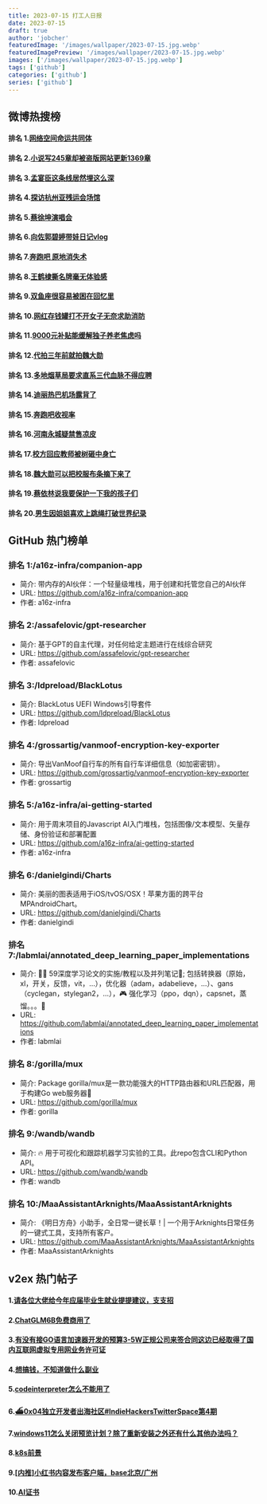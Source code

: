 ```yaml
---
title: 2023-07-15 打工人日报
date: 2023-07-15
draft: true
author: 'jobcher'
featuredImage: '/images/wallpaper/2023-07-15.jpg.webp'
featuredImagePreview: '/images/wallpaper/2023-07-15.jpg.webp'
images: ['/images/wallpaper/2023-07-15.jpg.webp']
tags: ['github']
categories: ['github']
series: ['github']
---
```


## 微博热搜榜

#### 排名 1.[网络空间命运共同体](https://s.weibo.com/weibo?q=网络空间命运共同体)
#### 排名 2.[小说写245章却被盗版网站更新1369章](https://s.weibo.com/weibo?q=小说写245章却被盗版网站更新1369章)
#### 排名 3.[孟宴臣这条线居然埋这么深](https://s.weibo.com/weibo?q=孟宴臣这条线居然埋这么深)
#### 排名 4.[探访杭州亚残运会场馆](https://s.weibo.com/weibo?q=探访杭州亚残运会场馆)
#### 排名 5.[蔡徐坤演唱会](https://s.weibo.com/weibo?q=蔡徐坤演唱会)
#### 排名 6.[向佐郭碧婷带娃日记vlog](https://s.weibo.com/weibo?q=向佐郭碧婷带娃日记vlog)
#### 排名 7.[奔跑吧 原地消失术](https://s.weibo.com/weibo?q=奔跑吧原地消失术)
#### 排名 8.[王鹤棣撕名牌毫无体验感](https://s.weibo.com/weibo?q=王鹤棣撕名牌毫无体验感)
#### 排名 9.[双鱼座很容易被困在回忆里](https://s.weibo.com/weibo?q=双鱼座很容易被困在回忆里)
#### 排名 10.[网红存钱罐打不开女子无奈求助消防](https://s.weibo.com/weibo?q=网红存钱罐打不开女子无奈求助消防)
#### 排名 11.[9000元补贴能缓解独子养老焦虑吗](https://s.weibo.com/weibo?q=9000元补贴能缓解独子养老焦虑吗)
#### 排名 12.[代拍三年前就拍魏大勋](https://s.weibo.com/weibo?q=代拍三年前就拍魏大勋)
#### 排名 13.[多地烟草局要求直系三代血脉不得应聘](https://s.weibo.com/weibo?q=多地烟草局要求直系三代血脉不得应聘)
#### 排名 14.[迪丽热巴机场露背了](https://s.weibo.com/weibo?q=迪丽热巴机场露背了)
#### 排名 15.[奔跑吧收视率](https://s.weibo.com/weibo?q=奔跑吧收视率)
#### 排名 16.[河南永城疑禁售凉皮](https://s.weibo.com/weibo?q=河南永城疑禁售凉皮)
#### 排名 17.[校方回应教师被树砸中身亡](https://s.weibo.com/weibo?q=校方回应教师被树砸中身亡)
#### 排名 18.[魏大勋可以把校服布条摘下来了](https://s.weibo.com/weibo?q=魏大勋可以把校服布条摘下来了)
#### 排名 19.[蔡依林说我要保护一下我的孩子们](https://s.weibo.com/weibo?q=蔡依林说我要保护一下我的孩子们)
#### 排名 20.[男生因姐姐喜欢上跳绳打破世界纪录](https://s.weibo.com/weibo?q=男生因姐姐喜欢上跳绳打破世界纪录)
## GitHub 热门榜单

### 排名 1:/a16z-infra/companion-app
- 简介: 带内存的AI伙伴：一个轻量级堆栈，用于创建和托管您自己的AI伙伴
- URL: https://github.com/a16z-infra/companion-app
- 作者: a16z-infra 

### 排名 2:/assafelovic/gpt-researcher
- 简介: 基于GPT的自主代理，对任何给定主题进行在线综合研究
- URL: https://github.com/assafelovic/gpt-researcher
- 作者: assafelovic 

### 排名 3:/ldpreload/BlackLotus
- 简介: BlackLotus UEFI Windows引导套件
- URL: https://github.com/ldpreload/BlackLotus
- 作者: ldpreload 

### 排名 4:/grossartig/vanmoof-encryption-key-exporter
- 简介: 导出VanMoof自行车的所有自行车详细信息（如加密密钥）。
- URL: https://github.com/grossartig/vanmoof-encryption-key-exporter
- 作者: grossartig 

### 排名 5:/a16z-infra/ai-getting-started
- 简介: 用于周末项目的Javascript AI入门堆栈，包括图像/文本模型、矢量存储、身份验证和部署配置
- URL: https://github.com/a16z-infra/ai-getting-started
- 作者: a16z-infra 

### 排名 6:/danielgindi/Charts
- 简介: 美丽的图表适用于iOS/tvOS/OSX！苹果方面的跨平台MPAndroidChart。
- URL: https://github.com/danielgindi/Charts
- 作者: danielgindi 

### 排名 7:/labmlai/annotated_deep_learning_paper_implementations
- 简介: 🧑‍🏫 59深度学习论文的实施/教程以及并列笔记📝; 包括转换器（原始，xl，开关，反馈，vit，…），优化器（adam，adabelieve，…）、gans（cyclegan，stylegan2，…），🎮 强化学习（ppo，dqn），capsnet，蒸馏。。。🧠
- URL: https://github.com/labmlai/annotated_deep_learning_paper_implementations
- 作者: labmlai 

### 排名 8:/gorilla/mux
- 简介: Package gorilla/mux是一款功能强大的HTTP路由器和URL匹配器，用于构建Go web服务器🦍
- URL: https://github.com/gorilla/mux
- 作者: gorilla 

### 排名 9:/wandb/wandb
- 简介: 🔥 用于可视化和跟踪机器学习实验的工具。此repo包含CLI和Python API。
- URL: https://github.com/wandb/wandb
- 作者: wandb 

### 排名 10:/MaaAssistantArknights/MaaAssistantArknights
- 简介: 《明日方舟》小助手，全日常一键长草！| 一个用于Arknights日常任务的一键式工具，支持所有客户。
- URL: https://github.com/MaaAssistantArknights/MaaAssistantArknights
- 作者: MaaAssistantArknights 

## v2ex 热门帖子

#### 1.[请各位大佬给今年应届毕业生就业提提建议，支支招](https://www.v2ex.com/t/956931#reply10)
#### 2.[ChatGLM6B免费商用了](https://www.v2ex.com/t/956925#reply9)
#### 3.[有没有接GO语言加速器开发的预算3-5W正规公司来签合同这边已经取得了国内互联网虚拟专用网业务许可证](https://www.v2ex.com/t/956924#reply7)
#### 4.[想搞钱，不知道做什么副业](https://www.v2ex.com/t/956933#reply3)
#### 5.[codeinterpreter怎么不能用了](https://www.v2ex.com/t/956929#reply1)
#### 6.[⛴️0x04独立开发者出海社区#IndieHackersTwitterSpace第4期](https://www.v2ex.com/t/956932#reply1)
#### 7.[windows11怎么关闭预览计划？除了重新安装之外还有什么其他办法吗？](https://www.v2ex.com/t/956926#reply1)
#### 8.[k8s前景](https://www.v2ex.com/t/956934#reply0)
#### 9.[[内推]小红书内容发布客户端，base北京/广州](https://www.v2ex.com/t/956936#reply0)
#### 10.[AI证书](https://www.v2ex.com/t/956927#reply0)
